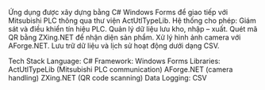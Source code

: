 Ứng dụng được xây dựng bằng C# Windows Forms để giao tiếp với Mitsubishi PLC thông qua thư viện ActUtlTypeLib.
Hệ thống cho phép:
Giám sát và điều khiển tín hiệu PLC.
Quản lý dữ liệu lưu kho, nhập – xuất.
Quét mã QR bằng ZXing.NET để nhận diện sản phẩm.
Xử lý hình ảnh camera với AForge.NET.
Lưu trữ dữ liệu và lịch sử hoạt động dưới dạng CSV.

Tech Stack
Language: C#
Framework: Windows Forms
Libraries:
ActUtlTypeLib (Mitsubishi PLC communication)
AForge.NET (camera handling)
ZXing.NET (QR code scanning)
Data Logging: CSV
